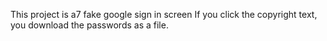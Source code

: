 This project is a7 fake google sign in screen
If you click the copyright text, you download the passwords as a file.
